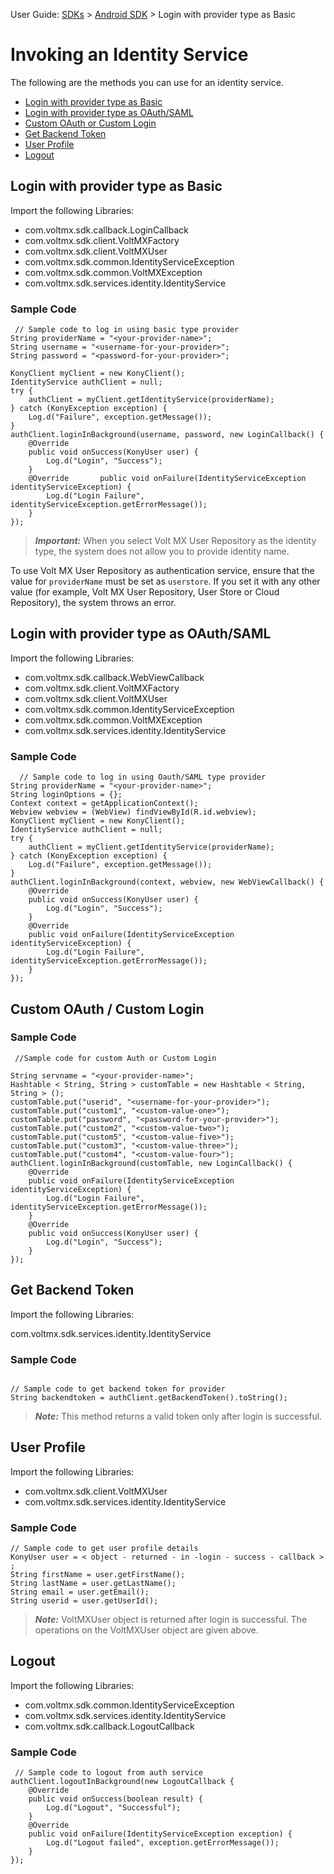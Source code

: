                               

User Guide: [SDKs](../Foundry_SDKs.md) > [Android SDK](Installing_Android_SDK.md) > Login with provider type as Basic

Invoking an Identity Service
============================

The following are the methods you can use for an identity service.

*   [Login with provider type as Basic](#login-with-provider-type-as-basic)
*   [Login with provider type as OAuth/SAML](#login-with-provider-type-as-oauth-saml)
*   [Custom OAuth or Custom Login](#custom-oauth-custom-login)
*   [Get Backend Token](#get-backend-token)
*   [User Profile](#user-profile)
*   [Logout](#logout)

Login with provider type as Basic
---------------------------------

Import the following Libraries:

*   com.voltmx.sdk.callback.LoginCallback
*   com.voltmx.sdk.client.VoltMXFactory
*   com.voltmx.sdk.client.VoltMXUser
*   com.voltmx.sdk.common.IdentityServiceException
*   com.voltmx.sdk.common.VoltMXException
*   com.voltmx.sdk.services.identity.IdentityService

### Sample Code

```
 // Sample code to log in using basic type provider
String providerName = "<your-provider-name>";
String username = "<username-for-your-provider>";
String password = "<password-for-your-provider>";

KonyClient myClient = new KonyClient();
IdentityService authClient = null;
try {
    authClient = myClient.getIdentityService(providerName);
} catch (KonyException exception) {
    Log.d("Failure", exception.getMessage());
}
authClient.loginInBackground(username, password, new LoginCallback() {
    @Override
    public void onSuccess(KonyUser user) {
        Log.d("Login", "Success");       
    }
    @Override       public void onFailure(IdentityServiceException identityServiceException) {
        Log.d("Login Failure", identityServiceException.getErrorMessage());
    }
});
```

> **_Important:_** When you select Volt MX User Repository as the identity type, the system does not allow you to provide identity name.  
  
To use Volt MX User Repository as authentication service, ensure that the value for `providerName` must be set as `userstore`. If you set it with any other value (for example, Volt MX User Repository, User Store or Cloud Repository), the system throws an error.

Login with provider type as OAuth/SAML
--------------------------------------

Import the following Libraries:

*   com.voltmx.sdk.callback.WebViewCallback
*   com.voltmx.sdk.client.VoltMXFactory
*   com.voltmx.sdk.client.VoltMXUser
*   com.voltmx.sdk.common.IdentityServiceException
*   com.voltmx.sdk.common.VoltMXException
*   com.voltmx.sdk.services.identity.IdentityService

### Sample Code

```
  // Sample code to log in using Oauth/SAML type provider
String providerName = "<your-provider-name>";
String loginOptions = {};
Context context = getApplicationContext();
Webview webview = (WebView) findViewById(R.id.webview);
KonyClient myClient = new KonyClient();
IdentityService authClient = null;
try {
    authClient = myClient.getIdentityService(providerName);
} catch (KonyException exception) {
    Log.d("Failure", exception.getMessage());
}
authClient.loginInBackground(context, webview, new WebViewCallback() {
    @Override
    public void onSuccess(KonyUser user) {
        Log.d("Login", "Success");       
    }
    @Override   
    public void onFailure(IdentityServiceException identityServiceException) {   
        Log.d("Login Failure", identityServiceException.getErrorMessage());
    }
});
```

Custom OAuth / Custom Login
---------------------------

### Sample Code

```
 //Sample code for custom Auth or Custom Login

String servname = "<your-provider-name>";
Hashtable < String, String > customTable = new Hashtable < String, String > ();
customTable.put("userid", "<username-for-your-provider>");
customTable.put("custom1", "<custom-value-one>");
customTable.put("password", "<password-for-your-provider>");
customTable.put("custom2", "<custom-value-two>");
customTable.put("custom5", "<custom-value-five>");
customTable.put("custom3", "<custom-value-three>");
customTable.put("custom4", "<custom-value-four>");
authClient.loginInBackground(customTable, new LoginCallback() {
    @Override
    public void onFailure(IdentityServiceException identityServiceException) {
        Log.d("Login Failure", identityServiceException.getErrorMessage());
    }
    @Override
    public void onSuccess(KonyUser user) {
        Log.d("Login", "Success");
    }
});
```

Get Backend Token
-----------------

Import the following Libraries:

com.voltmx.sdk.services.identity.IdentityService

### Sample Code

```
 
// Sample code to get backend token for provider 
String backendtoken = authClient.getBackendToken().toString();
```

> **_Note:_** This method returns a valid token only after login is successful.

User Profile
------------

Import the following Libraries:

*   com.voltmx.sdk.client.VoltMXUser
*   com.voltmx.sdk.services.identity.IdentityService

### Sample Code

```
// Sample code to get user profile details
KonyUser user = < object - returned - in -login - success - callback > ;
String firstName = user.getFirstName();
String lastName = user.getLastName();
String email = user.getEmail();
String userid = user.getUserId();
```

> **_Note:_** VoltMXUser object is returned after login is successful. The operations on the VoltMXUser object are given above.

Logout
------

Import the following Libraries:

*   com.voltmx.sdk.common.IdentityServiceException
*   com.voltmx.sdk.services.identity.IdentityService
*   com.voltmx.sdk.callback.LogoutCallback

### Sample Code

```
 // Sample code to logout from auth service
authClient.logoutInBackground(new LogoutCallback {
    @Override
    public void onSuccess(boolean result) {
        Log.d("Logout", "Successful");
    }
    @Override
    public void onFailure(IdentityServiceException exception) {
        Log.d("Logout failed", exception.getErrorMessage());
    }
});
```

